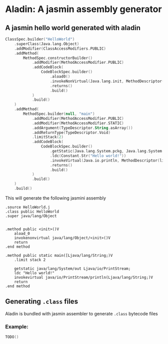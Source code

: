 # Aladin: A jasmin assembly generator

## A jasmin hello world generated with aladin

```kotlin
ClassSpec.builder("HelloWorld")
    .superClass(Java.lang.Object)
    .addModifier(ClassAccessModifiers.PUBLIC)
    .addMethod(
        MethodSpec.constructorBuilder()
            .addModifier(MethodAccessModifier.PUBLIC)
            .addCodeBlock(
                CodeBlockSpec.builder()
                    .aload0()
                    .invokeNonVirtual(Java.lang.init, MethodDescriptor(emptyList(), TypeDescriptor.Void))
                    .returns()
                    .build()
            )
            .build()
    )
    .addMethod(
        MethodSpec.builder(null, "main")
            .addModifier(MethodAccessModifier.PUBLIC)
            .addModifier(MethodAccessModifier.STATIC)
            .addArgument(TypeDescriptor.String.asArray())
            .addReturnType(TypeDescriptor.Void)
            .limitStack(2)
            .addCodeBlock(
                CodeBlockSpec.builder()
                    .getStatic(Java.lang.System.pckg, Java.lang.System.out)
                    .ldc(Constant.Str("Hello world!"))
                    .invokeVirtual(Java.io.println, MethodDescriptor(listOf(TypeDescriptor.String), TypeDescriptor.Void))
                    .returns()
                    .build()
            )
            .build()
    )
    .build()
```

This will generate the following jasmini assembly
```jasmin
.source HelloWorld.j
.class public HelloWorld
.super java/lang/Object


.method public <init>()V
	aload_0
	invokenonvirtual java/lang/Object/<init>()V
	return
.end method

.method public static main([Ljava/lang/String;)V
	.limit stack 2

	getstatic java/lang/System/out Ljava/io/PrintStream;
	ldc "Hello world!"
	invokevirtual java/io/PrintStream/println(Ljava/lang/String;)V
	return
.end method
```

## Generating `.class` files

Aladin is bundled with jasmin assembler to generate `.class` bytecode files 

### Example:
```kotlin
TODO()
```